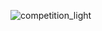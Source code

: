 <!-- ![competition](https://road-to-kaggle-grandmaster.vercel.app/api/badges/daishu/competition) -->
![competition_light](https://road-to-kaggle-grandmaster.vercel.app/api/badges/daishu/competition/light)
